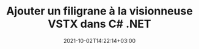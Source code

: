 ---
############################# Static ############################
layout: "autogen-gist"
date: 2021-10-02T14:22:14+03:00
draft: false
path: "fr/total/net/watermark/vstx/"
other_out_formats: "PDF DOC DOCX DOCM DOT DOTM DOTX RTF XLS XLSM XLSX XLT XLTM XLTX PPT PPTX PPTM PPS PPSX PPSM POT POTX POTM EML EMLX OFT MSG ODT BMP GIF JPEG JP2 PNG TIFF WEBP VSD VDX VSDM VSDX VSS VSSM VSSX VST VSTM VSTX VSX VTX JPG Word Excel Image Visio"
ad_headline: "Ajouter un filigrane à VSTX | C#"
ad_description: "Ajouter, rechercher, modifier et supprimer des filigranes du fichier VSTX en C# .NET"

############################# Head ############################
head_title: "Ajouter un filigrane de texte ou d'image à VSTX dans C # ASP.NET"
head_description: "Ajoutez, recherchez, modifiez et supprimez un filigrane de texte ou d'image d'un fichier VSTX, Word, Excel, PowerPoint, diagramme ou image dans un fichier C #, ASP.NET, VB.NET, .NET Core, Xamarin et Mono sur votre ordinateur de bureau, Web ou application mobile."

############################# Header ############################
title: "Ajouter un filigrane à la visionneuse VSTX dans C# .NET"
description: "Ajoutez des images de filigrane aux applications de visualisation de documents VSTX qui sont développées dans les plateformes C#, ASP.NET, VB.NET, .NET Core, Xamarin et Mono. Utilisez des méthodes avancées de gestion des filigranes pour afficher, rechercher, modifier et supprimer divers types de filigranes dans les PDF, les documents Microsoft Word, les feuilles de calcul Excel, les présentations PowerPoint, les diagrammes, les pièces jointes aux e-mails et les formats de fichiers image. Vous pouvez facilement afficher le fichier filigrané sous forme de fichier HTML, image ou PDF dans vos applications sans utiliser de logiciel supplémentaire."

############################# SubMenu ############################
submenu:
    enable: false

############################# Content ############################
content:
    enable: true
    block:
    - title_left: "Ajouter un filigrane d'image au fichier PDF dans .NET"
      content_left: |
          [Conholdate.Total pour .NET](https://products.conholdate.com/total/net/) permet aux développeurs .NET d'ajouter facilement des filigranes d'image à leurs applications de visualisation de documents en ajoutant quelques étapes simples.

          -   Instancier **Filigrane** avec le format du document d'entrée
          -   Utiliser le chemin de l'image du filigrane comme paramètre constructeur de la classe **ImageWatermark**
          -   Définir la taille et l'alignement du filigrane
          -   Ajoutez un filigrane au ** filigrane ** et créez un document de sortie
          -   Instanciez **Viewer** avec le document de sortie
          -   Définir les options pour afficher le document au format HTML
          
      title_right: "Instructions de téléchargement et d'installation des API"
      content_right: |
          L'exemple de code ci-dessous nécessite les espaces de noms "GroupDocs.Watermark" et "GroupDocs.Viewer" pour insérer un filigrane d'image dans le document et l'afficher sous forme de fichier HTML sur différents systèmes d'exploitation tels que Windows, Linux ou macOS tout en utilisant des plates-formes telles que Windows Azure, Mono et Xamarin.
          
          Obtenez les fichiers respectifs à partir des [téléchargements](https://downloads.conholdate.com/total/net) ou récupérez le package complet à partir de [NuGet](https://www.nuget.org/packages/Conholdate.Total/ ) pour ajouter 'Conholdate.Total` directement dans votre espace de travail. Découvrez d'autres [API .NET pour les documents Office](https://products.conholdate.com/total/net/) proposées par Conholdate.Total.
          
      gisthash: "655c316366548f2d74110b3336913832"
      gistfile: "insert-image-watermark-to-pdf.cs"

    - title_left: "Ajouter un filigrane de texte au fichier PDF dans .NET"
      content_left: |
          L'exemple de code ci-dessous montre comment ajouter un filigrane de texte dans un document PDF en utilisant quelques lignes de code C#. Il insérera un filigrane sur toutes les pages des formats de document pris en charge.

          -   Instancier **Filigrane** avec le document PDF d'entrée
          -   Initialiser la **police** à utiliser pour le filigrane
          -   Créez l'objet **TextWatermark**
          -   Définir les propriétés du filigrane (alignement, couleur, etc.)
          -   Ajouter un filigrane au filigrane et générer un document de sortie
        
      title_right: "Ajouter, rechercher, modifier et supprimer des filigranes"
      content_right: |
          L'API .NET Watermark offre une puissante solution de gestion des filigranes et vous permet de rechercher tous les filigranes possibles présents sur le document source. Il peut également détecter les filigranes déjà ajoutés par les outils ou logiciels tiers. Vous pouvez facilement modifier le texte ou l'image dans les filigranes trouvés et supprimer tout ou partie des filigranes du document précédemment ajouté.

          Les types de filigrane pris en charge incluent XObject, Artifact, Annotation, Shape, text et image.
          
      gisthash: "a7ed65fc41e058ea08854530444ce267"
      gistfile: "insert-text-watermark-to-pdf.cs"

############################# About Formats ############################
about_formats:
    enable: false
############################# More Formats ############################
more_formats:
    enable: true
    auto: false
    other_out_formats: PDF DOC DOCX DOCM DOT DOTM DOTX RTF XLS XLSM XLSX XLT XLTM XLTX PPT PPTX PPTM PPS PPSX PPSM POT POTX POTM EML EMLX OFT MSG ODT BMP GIF JPEG JP2 PNG TIFF WEBP VSD VDX VSDM VSDX VSS VSSM VSSX VST VSTM VSTX VSX VTX JPG Word Excel Image Visio
############################# Back to top ###############################
back_to_top:
  enable: true
---